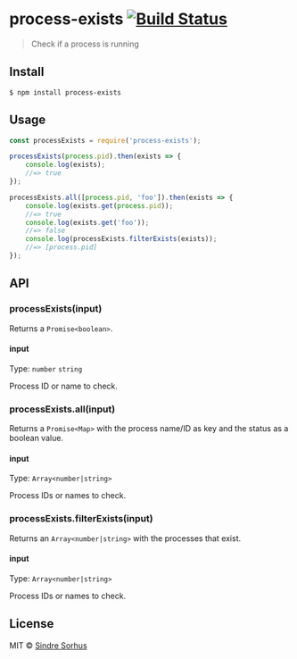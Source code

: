 # process-exists [![Build Status](https://travis-ci.org/sindresorhus/process-exists.svg?branch=master)](https://travis-ci.org/sindresorhus/process-exists)

> Check if a process is running


## Install

```
$ npm install process-exists
```


## Usage

```js
const processExists = require('process-exists');

processExists(process.pid).then(exists => {
	console.log(exists);
	//=> true
});

processExists.all([process.pid, 'foo']).then(exists => {
	console.log(exists.get(process.pid));
	//=> true
	console.log(exists.get('foo'));
	//=> false
	console.log(processExists.filterExists(exists));
	//=> [process.pid]
});
```


## API

### processExists(input)

Returns a `Promise<boolean>`.

#### input

Type: `number` `string`

Process ID or name to check.

### processExists.all(input)

Returns a `Promise<Map>` with the process name/ID as key and the status as a boolean value.

#### input

Type: `Array<number|string>`

Process IDs or names to check.

### processExists.filterExists(input)

Returns an `Array<number|string>` with the processes that exist.

#### input

Type: `Array<number|string>`

Process IDs or names to check.


## License

MIT © [Sindre Sorhus](https://sindresorhus.com)
